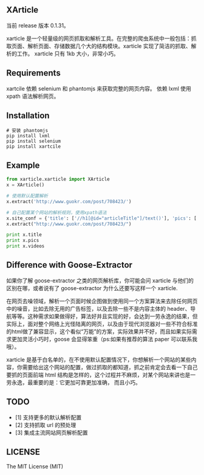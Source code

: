## XArticle

当前 release 版本 0.1.31。

xarticle 是一个轻量级的网页抓取和解析工具。在完整的爬虫系统中一般包括：抓取页面、解析页面、存储数据几个大的结构模块。xarticle 实现了简洁的抓取、解析的工作。
xarticle 只有 1kb 大小，非常小巧。

## Requirements

xartcile 依赖 selenium 和 phantomjs 来获取完整的网页内容。
依赖 lxml 使用 xpath 语法解析网页。

## Installation

```shell
# 安装 phantomjs
pip install lxml
pip install selenium
pip install xartcile
```

## Example

```python
from xarticle.xarticle import XArticle
x = XArticle()

# 使用默认配置解析
x.extract('http://www.guokr.com/post/708423/') 

# 自己配置某个网站的解析规则，使用xpath语法
x.site_conf = {'title': ['//h1[@id="articleTitle"]/text()'], 'pics': ['//div[@class="post-txt"]//img/@src']}
x.extract("http://www.guokr.com/post/708423/")

print x.title
print x.pics
print x.videos

```

## Difference with Goose-Extractor

如果你了解 goose-extractor 之类的网页解析库，你可能会问 xarticle 与他们的区别在哪，或者说有了 goose-extractor 为什么还要写这样一个 xarticle.

在网页去噪领域，解析一个页面时候企图做到使用同一个方案算法来去除任何网页中的噪音，比如去除无用的广告标签，以及去除一些不是内容主体的 header、导航等等。这种需求如果做得好，算法好并且实现的好，会达到一劳永逸的结果，但实际上，面对整个网络上光怪陆离的网页，以及由于现代浏览器对一些不符合标准的html做了兼容显示，这个看似“万能”的方案，实际效果并不好，而且如果实际需求更加灵活小巧时，goose 会显得笨重（ps:如果有推荐的算法 paper 可以联系我哦）。

xarticle 是基于白名单的，在不使用默认配置情况下，你想解析一个网站的某些内容，你需要给出这个网站的配置，做过抓取的都知道，抓之前肯定会去看一下自己要抓的页面前端 html 结构是怎样的，这个过程并不麻烦，对某个网站来讲也是一劳永逸，最重要的是：它更加可靠更加准确， 而且小巧。

## TODO

- [1] 支持更多的默认解析配置
- [2] 支持抓取 url 的预处理
- [3] 集成主流网站网页解析配置


## LICENSE

The MIT License (MIT)

